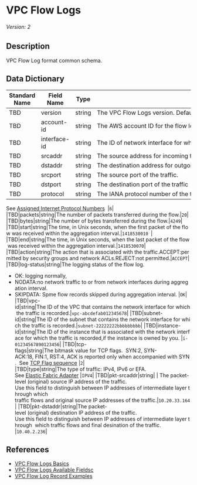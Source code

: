 # VPC Flow Logs
###### Version: 2

## Description
VPC Flow Log format common schema.

## Data Dictionary
|Standard Name|Field Name|Type|Description|Sample Value|
|---|---|---|---|---|
|TBD|version|string|The VPC Flow Logs version. Default format-version2. custom format-version 3|`2`|
|TBD|account-id|string|The AWS account ID for the flow log.|`123456789012`|
|TBD|interface-id|string|The ID of network interface for which traffic is recorded.|`eni-1235b8ca123456789`|
|TBD|srcaddr|string|The source address for incoming traffic, or the IPv4 and IPv6 address of the network interface for outgoing traffic.|`172.31.16.139`|
|TBD|dstaddr|string|The destination address for outgoing traffic, or the IPv4 and IPv6 address of the network interface for incoming traffic.|`172.31.16.21`|
|TBD|srcport|string|The source port of the traffic.|`20641`|
|TBD|dstport|string|The destination port of the traffic|`22`|
|TBD|protocol|string|The IANA protocol number of the traffic. 
See [Assigned Internet Protocol Numbers](http://www.iana.org/assignments/protocol-numbers/protocol-numbers.xhtml) 
|`6`|
|TBD|packets|string|The number of packets transferred during the flow.|`20`|
|TBD|bytes|string|The number of bytes transferred during the flow.|`4249`|
|TBD|start|string|The time, in Unix seconds, when the first packet of the flow was received within the aggregation interval.|`1418530010 `|
|TBD|end|string|The time, in Unix seconds, when the last packet of the flow was received within the aggregation interval.|`1418530070`|
|TBD|action|string|The action that is associated with the traffic.ACCEPT:permitted by security groups and network ACLs.REJECT:not permitted.|`ACCEPT`|
|TBD|log-status|string|The logging status of the flow log. 
* OK: logging normally, 
* NODATA:no network traffic to or from network interfaces during aggregation interval. 
* SKIPDATA: Spme flow records skipped during aggregation interval.
|`OK`|
|TBD|vpc-id|string|The ID of the VPC that contains the network interface for which the traffic is recorded.|`vpc-abcdefab012345678`|
|TBD|subnet-id|string|The ID of the subnet that contains the network interface for which the traffic is recorded.|`subnet-22222222bbbbbbbbb`|
|TBD|instance-id|string|The ID of the instance that is associated with the network interface for which the traffic is recorded,if the instance is owned by you.
|`i-01234567890123456`|
|TBD|tcp-flags|string|The bitmask value for TCP flags. 
SYN:2, SYN-ACK:18, FIN:1, RST:4, ACK is reported only when accompanied with SYN. 
See [TCP Flag sequence](https://docs.aws.amazon.com/vpc/latest/userguide/flow-logs-records-examples.html#flow-log-example-tcp-flag)
|`2`|
|TBD|type|string|The type of traffic: IPv4, IPv6 or EFA. 
See [Elastic Fabric Adapter](https://docs.aws.amazon.com/AWSEC2/latest/UserGuide/efa.html)
|`IPV4`|
|TBD|pkt-srcaddr|string| | The packet-level (original) source IP address of the traffic. Use this field to distinguish between IP addresses of intermediate layer through which  traffic flows and original source IP addresses of the traffic.|`10.20.33.164`|
|TBD|pkt-dstaddr|string|The packet-level (original) destination IP address of the traffic. 
Use this field to distinguish between IP addresses of intermediate layer through 
which traffic flows and final desination of the traffic.
|`10.40.2.236`|

## References
* [VPC Flow Logs Basics](https://docs.aws.amazon.com/vpc/latest/userguide/flow-logs.html#flow-logs-basics)
* [VPC Flow Logs Available Fieldsc](https://docs.aws.amazon.com/vpc/latest/userguide/flow-logs.html#flow-logs-fields)
* [VPC Flow Log Record Examples](https://docs.aws.amazon.com/vpc/latest/userguide/flow-logs-records-examples.html)
